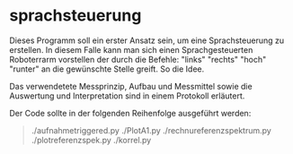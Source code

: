 # sprachsteuerung

Dieses Programm soll ein erster Ansatz sein, um eine Sprachsteuerung zu erstellen. 
In diesem Falle kann man sich einen Sprachgesteuerten Roboterrarm vorstellen der durch die Befehle:
"links" "rechts" "hoch" "runter" an die gewünschte Stelle greift. So die Idee. 

Das verwendetete Messprinzip, Aufbau und Messmittel sowie die Auswertung und Interpretation sind in einem 
Protokoll erläutert.

Der Code sollte in der folgenden Reihenfolge ausgeführt werden:
> ./aufnahmetriggered.py
> ./PlotA1.py
> ./rechnureferenzspektrum.py
> ./plotreferenzspek.py
> ./korrel.py
